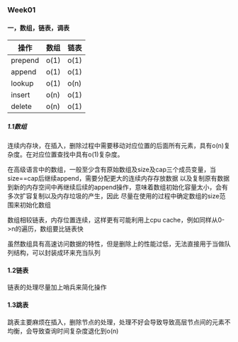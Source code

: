 ### Week01

#### 一，数组，链表，调表
|  操作   |  数组 |  链表  |
|  ----  | ----  |  ---   |
| prepend| o(1)  |  o(1)  |
| append | o(1)  |  o(1)  |
| lookup | o(1)  |  o(n)  |
| insert | o(n)  |  o(1)  |
| delete | o(n)  |  o(1)  |

##### 1.1数组
连续内存块，在插入，删除过程中需要移动对应位置的后面所有元素，具有o(n)复杂度。在对应位置查找中具有o(1)复杂度。

在高级语言中的数组，一般至少含有原始数组及size及cap三个成员变量，当size==cap后继续append，需要分配更大的连续内存存放数据
以及复制原有数据到新的内存空间中再继续后续的append操作，意味着数组初始化容量太小，会有多次扩容复制以及内存垃圾的产生，因此
尽量在使用的过程中确定数组的size范围来初始化数组

数组相较链表，内存位置连续，这样更有可能利用上cpu cache，例如同样从0->n的遍历，数组要比链表快

虽然数组具有高速访问数据的特性，但是删除上的性能过低，无法直接用于当做队列结构，可以封装成环来充当队列

#### 1.2链表
链表的处理尽量加上哨兵来简化操作

#### 1.3跳表
跳表主要麻烦在插入，删除节点的处理，处理不好会导致导致高层节点间的元素不均衡，会导致查询时间复杂度退化到o(n)
